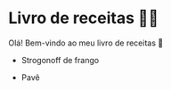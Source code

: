 # Livro de receitas :man_cook:

Olá! Bem-vindo ao meu livro de receitas :wave:

- Strogonoff de frango

- Pavê
